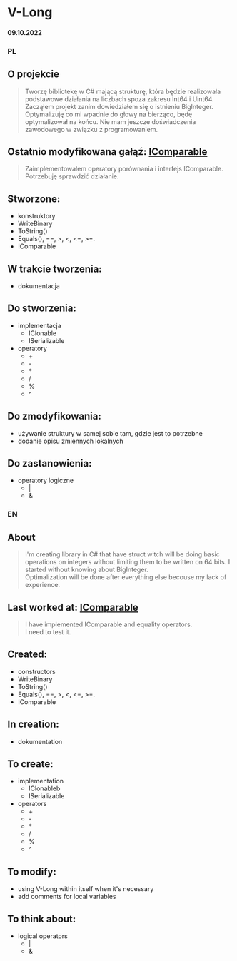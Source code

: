# V-Long

#### 09.10.2022

### PL
## O projekcie
> Tworzę bibliotekę w C# mającą strukturę, która będzie realizowała podstawowe działania na liczbach spoza zakresu Int64 i Uint64.  
> Zacząłem projekt zanim dowiedziałem się o istnieniu BigInteger.  
> Optymalizuję co mi wpadnie do głowy na bierząco, będę optymalizował na końcu. Nie mam jeszcze doświadczenia zawodowego w związku z programowaniem.
## Ostatnio modyfikowana gałąź: [IComparable](https://github.com/4Maksio/V-Long/tree/IComparable)
> Zaimplementowałem operatory porównania i interfejs IComparable.  
> Potrzebuję sprawdzić działanie.
## Stworzone:
* konstruktory
* WriteBinary
* ToString()
* Equals(), ==, >, <, <=, >=.
* IComparable
## W trakcie tworzenia:
* dokumentacja
## Do stworzenia:
* implementacja
  * IClonable
  * ISerializable
* operatory
  * \+
  * \-
  * \*
  * /
  * %
  * ^
## Do zmodyfikowania:
* używanie struktury w samej sobie tam, gdzie jest to potrzebne
* dodanie opisu zmiennych lokalnych
## Do zastanowienia:
* operatory logiczne
  * |
  * &
 
### EN
## About
> I'm creating library in C# that have struct witch will be doing basic operations on integers without limiting them to be written on 64 bits.
> I started without knowing about BigInteger.  
> Optimalization will be done after everything else becouse my lack of experience.
## Last worked at: [IComparable](https://github.com/4Maksio/V-Long/tree/IComparable)
> I have implemented IComparable and equality operators.  
> I need to test it.
## Created:
* constructors
* WriteBinary
* ToString()
* Equals(), ==, >, <, <=, >=.
* IComparable
## In creation:
* dokumentation
## To create:
* implementation
  * IClonableb
  * ISerializable
* operators
  * \+
  * \-
  * \*
  * /
  * %
  * ^
## To modify:
* using V-Long within itself when it's necessary
* add comments for local variables
## To think about:
* logical operators
  * |
  * &
